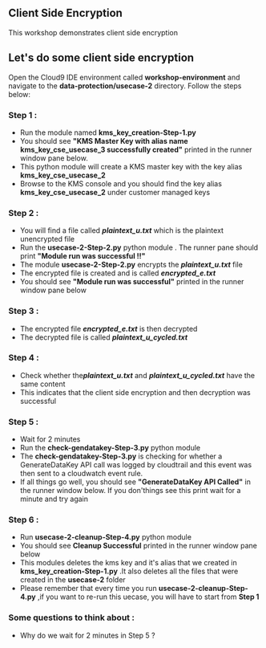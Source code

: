 ## Client Side Encryption

This workshop demonstrates client side encryption 

## Let's do some client side encryption

Open the Cloud9 IDE environment called **workshop-environment** and navigate to the **data-protection/usecase-2** directory.
Follow the steps below:

### Step 1 :

* Run the module named **kms_key_creation-Step-1.py**
* You should see **"KMS Master Key with alias name kms_key_cse_usecase_3 successfully created"** printed
  in the runner window pane below.
* This python module will create a KMS master key with the key alias **kms_key_cse_usecase_2** 
* Browse to the KMS console and you should find the key alias **kms_key_cse_usecase_2** under 
  customer managed keys

### Step 2 :

* You will find a file called ***plaintext_u.txt*** which is the plaintext unencrypted file
* Run the **usecase-2-Step-2.py** python module . The runner pane should print **"Module run was successful !!"**
* The module **usecase-2-Step-2.py** encrypts the ***plaintext_u.txt*** file
* The encrypted file is created and is called ***encrypted_e.txt***
* You should see **"Module run was successful"** printed in the runner window pane below

### Step 3 :

* The encrypted file ***encrypted_e.txt*** is then decrypted 
* The decrypted file is called ***plaintext_u_cycled.txt***

### Step 4 :

* Check whether the***plaintext_u.txt*** and ***plaintext_u_cycled.txt*** have the same content
* This indicates that the client side encryption and then decryption was successful

### Step 5 :

* Wait for 2 minutes
* Run the **check-gendatakey-Step-3.py** python module
* The **check-gendatakey-Step-3.py** is checking for whether a GenerateDataKey API call was logged by cloudtrail
  and this event was then sent to a cloudwatch event rule.
* If all things go well, you should see **"GenerateDataKey API Called"** in the runner window below. If you don'things
  see this print wait for a minute and try again

### Step 6 :

* Run **usecase-2-cleanup-Step-4.py** python module 
* You should see **Cleanup Successful** printed in the runner window pane below
* This modules deletes the kms key and it's alias that we created in **kms_key_creation-Step-1.py**
  .It also deletes all the files that were created in the **usecase-2** folder
* Please remember that every time you run **usecase-2-cleanup-Step-4.py** ,if you want to re-run this uecase,
  you will have to start from **Step 1**

### Some questions to think about :

* Why do we wait for 2 minutes in Step 5 ?
